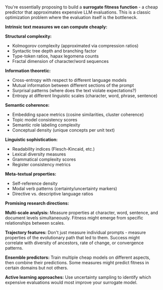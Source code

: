 You're essentially proposing to build a **surrogate fitness function** - a cheap predictor that approximates expensive LLM evaluations. This is a classic optimization problem where the evaluation itself is the bottleneck.

**Intrinsic text measures we can compute cheaply:**

**Structural complexity:**
- Kolmogorov complexity (approximated via compression ratios)
- Syntactic tree depth and branching factor
- Type-token ratios, hapax legomena counts
- Fractal dimension of character/word sequences

**Information theoretic:**
- Cross-entropy with respect to different language models
- Mutual information between different sections of the prompt
- Surprisal patterns (where does the text violate expectations?)
- Entropy at different linguistic scales (character, word, phrase, sentence)

**Semantic coherence:**
- Embedding space metrics (cosine similarities, cluster coherence)
- Topic model consistency scores
- Semantic role labeling complexity
- Conceptual density (unique concepts per unit text)

**Linguistic sophistication:**
- Readability indices (Flesch-Kincaid, etc.)
- Lexical diversity measures
- Grammatical complexity scores
- Register consistency metrics

**Meta-textual properties:**
- Self-reference density
- Modal verb patterns (certainty/uncertainty markers)
- Directive vs. descriptive language ratios

**Promising research directions:**

**Multi-scale analysis:** Measure properties at character, word, sentence, and document levels simultaneously. Fitness might emerge from specific relationships between scales.

**Trajectory features:** Don't just measure individual prompts - measure properties of the evolutionary path that led to them. Success might correlate with diversity of ancestors, rate of change, or convergence patterns.

**Ensemble predictors:** Train multiple cheap models on different aspects, then combine their predictions. Some measures might predict fitness in certain domains but not others.

**Active learning approaches:** Use uncertainty sampling to identify which expensive evaluations would most improve your surrogate model.
